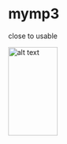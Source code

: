 # mymp3
close to usable

<p>
  <img src="https://github.com/adventitious/mymp3/blob/master/screen_1.png" alt="alt text" width="100" height="178">
</p>
